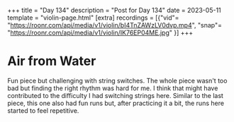 +++
title = "Day 134"
description = "Post for Day 134"
date = 2023-05-11
template = "violin-page.html"
[extra]
recordings = [{"vid"= "https://roonr.com/api/media/v1/violin/bI4TnZAWzLV0dvp.mp4", "snap"= "https://roonr.com/api/media/v1/violin/IK76EP04ME.jpg" }]
+++

# Air from Water
Fun piece but challenging with string switches. The whole piece wasn't too bad but finding the right rhythm was hard for me. I think that might have contributed to the difficulty I had switching strings here. Similar to the last piece, this one also had fun runs but, after practicing it a bit, the runs here started to feel repetitive.